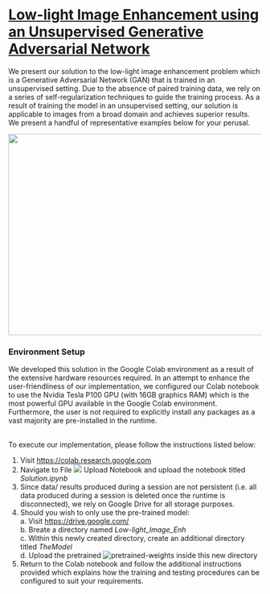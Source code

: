 # <b><u>Low-light Image Enhancement using an Unsupervised Generative Adversarial Network</u></b>

We present our solution to the low-light image enhancement problem which is a Generative Adversarial Network (GAN) that is trained in an unsupervised setting. Due to the absence of paired training data, we rely on a series of self-regularization techniques to guide the training process. As a result of training the model in an unsupervised setting, our solution is applicable to images from a broad domain and achieves superior results. We present a handful of representative examples below for your perusal.<br>
<p align="center">
  <img src="https://github.com/Mayur28/MyResearch/blob/master/Representative%20Examples/RepresentativeExamples.png" width="700" height = "400">
</p>

### <b>Environment Setup </b>

We developed this solution in the Google Colab environment as a result of the extensive hardware resources required. In an attempt to enhance the user-friendliness of our implementation, we configured our Colab notebook to use the Nvidia Tesla P100 GPU (with 16GB graphics RAM) which is the most powerful GPU available in the Google Colab environment. Furthermore, the user is not required to explicitly install any packages as a vast majority are pre-installed in the runtime.<br><br>

To execute our implementation, please follow the instructions listed below:<br>
1. Visit https://colab.research.google.com<br>
2. Navigate to File <img src="https://latex.codecogs.com/gif.latex?\rightarrow"/>  Upload Notebook and upload the notebook titled <i>Solution.ipynb</i><br>
3. Since data/ results produced during a session are not persistent (i.e. all data produced during a session is deleted once the runtime is disconnected), we rely on Google Drive for all storage purposes. <br>
4. Should you wish to only use the pre-trained model:<br>
a.    Visit https://drive.google.com/<br>
b.    Breate a directory named <i>Low-light_Image_Enh</i><br>
c.    Within this newly created directory, create an additional directory titled <i>TheModel</i><br>
d.    Upload the pretrained ![pretrained-weights](https://drive.google.com/file/d/1T0nMAWe5EELxPNMQd0Rmpv5lQy29JglL/view) inside this new directory<br>
5. Return to the Colab notebook and follow the additional instructions provided which explains how the training and testing procedures can be configured to suit your requirements.<br>




